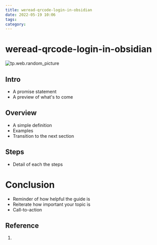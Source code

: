 ```yaml
---
title: weread-qrcode-login-in-obsidian
date: 2022-05-19 10:06
tags: 
category: 
---
```


# weread-qrcode-login-in-obsidian


![tp.web.random_picture](https://images.unsplash.com/photo-1596461543365-8e69fe9be169?crop=entropy&cs=tinysrgb&fit=crop&fm=jpg&h=1080&ixid=MnwxfDB8MXxyYW5kb218MHx8d2FsbHBhcGVycyxoaXN0b3J5LGRpZ2l0YWwtc2NyZWVuc3x8fHx8fDE2NTI5MjYwMDg&ixlib=rb-1.2.1&q=80&utm_campaign=api-credit&utm_medium=referral&utm_source=unsplash_source&w=1920)

## Intro
* A promise statement
* A preview of what's to come

## Overview
* A simple definition
* Examples
* Transition to the next section

## Steps
* Detail of each the steps

# Conclusion
* Reminder of how helpful the guide is
* Reiterate how important your topic is
* Call-to-action


## Reference 
1. 